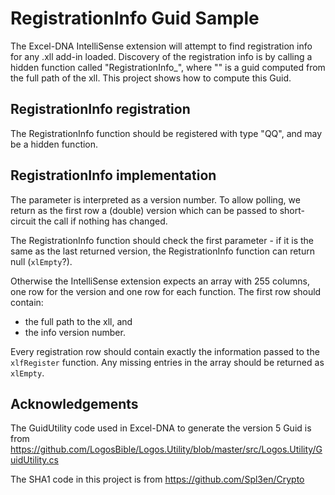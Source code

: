# RegistrationInfo Guid Sample

The Excel-DNA IntelliSense extension will attempt to find registration info for any .xll add-in loaded.
Discovery of the registration info is by calling a hidden function called "RegistrationInfo_<XllGuid>", where "<XllGuid>" is a guid computed from the full path of the xll.
This project shows how to compute this Guid.

## RegistrationInfo registration

The RegistrationInfo function should be registered with type "QQ", and may be a hidden function.

## RegistrationInfo implementation

The parameter is interpreted as a version number.
To allow polling, we return as the first row a (double) version which can be passed to short-circuit the call if nothing has changed.

The RegistrationInfo function should check the first parameter - if it is the same as the last returned version, the RegistrationInfo function can return null (`xlEmpty`?).

Otherwise the IntelliSense extension expects an array with 255 columns, one row for the version and one row for each function.
The first row should contain:
* the full path to the xll, and
* the info version number.

Every registration row should contain exactly the information passed to the `xlfRegister` function.
Any missing entries in the array should be returned as `xlEmpty`.

## Acknowledgements

The GuidUtility code used in Excel-DNA to generate the version 5 Guid is from https://github.com/LogosBible/Logos.Utility/blob/master/src/Logos.Utility/GuidUtility.cs

The SHA1 code in this project is from https://github.com/Spl3en/Crypto

